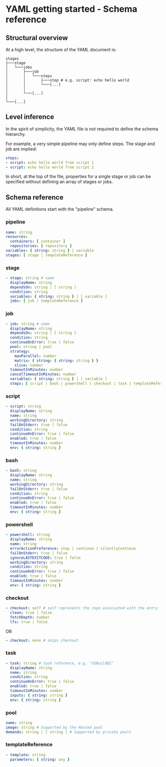 # YAML getting started - Schema reference

## Structural overview

At a high level, the structure of the YAML document is:

```
stages
├───stage
│   └───jobs
│       ├───job
│       │   └───steps
│       │       ├───step # e.g. script: echo hello world
│       │       └───[...]
│       │
│       └───[...]
│
└───[...]
```

## Level inference

In the spirit of simplicity, the YAML file is not required to define the schema hierarchy.

For example, a very simple pipeline may only define steps. The stage and job are implied:

```yaml
steps:
- script: echo hello world from script 1
- script: echo hello world from script 2
```

In short, at the top of the file, properties for a single stage or job can be specified without defining an array of stages or jobs.

## Schema reference

All YAML definitions start with the \"pipeline\" schema.

### pipeline

```yaml
name: string
resources:
  containers: [ container ]
  repositories: [ repository ]
variables: { string: string } | variable
stages: [ stage | templateReference ]
```

### stage

```yaml
- stage: string # name
  displayName: string
  dependsOn: string | [ string ]
  condition: string
  variables: { string: string } | [ variable ]
  jobs: [ job | templateReference ]
```

### job

```yaml
- job: string # name
  displayName: string
  dependsOn: string | [ string ]
  condition: string
  continueOnError: true | false
  pool: string | pool
  strategy:
    maxParallel: number
    matrix: { string: { string: string } }
    slice: number
  timeoutInMinutes: number
  cancelTimeoutInMinutes: number
  variables: { string: string } | [ variable ]
  steps: [ script | bash | powershell | checkout | task | templateReference ]
```

### script

```yaml
- script: string
  displayName: string
  name: string
  workingDirectory: string
  failOnStderr: true | false
  condition: string
  continueOnError: true | false
  enabled: true | false
  timeoutInMinutes: number
  env: { string: string }
```

### bash

```yaml
- bash: string
  displayName: string
  name: string
  workingDirectory: string
  failOnStderr: true | false
  condition: string
  continueOnError: true | false
  enabled: true | false
  timeoutInMinutes: number
  env: { string: string }
```

### powershell

```yaml
- powershell: string
  displayName: string
  name: string
  errorActionPreference: stop | continue | silentlyContinue
  failOnStderr: true | false
  ignoreLASTEXITCODE: true | false
  workingDirectory: string
  condition: string
  continueOnError: true | false
  enabled: true | false
  timeoutInMinutes: number
  env: { string: string }
```

### checkout

```yaml
- checkout: self # self represents the repo associated with the entry .yml file
  clean: true | false
  fetchDepth: number
  lfs: true | false
```

OR

```yaml
- checkout: none # skips checkout
```

### task

```yaml
- task: string # task reference, e.g. "VSBuild@1"
  displayName: string
  name: string
  condition: string
  continueOnError: true | false
  enabled: true | false
  timeoutInMinutes: number
  inputs: { string: string }
  env: { string: string }
```

### pool

```yaml
name: string
image: string # Supported by the Hosted pool
demands: string | [ string ] # Supported by private pools
```

### templateReference

```yaml
- template: string
  parameters: { string: any }
```
